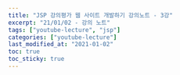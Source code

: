 ```yaml
---
title: "JSP 강의평가 웹 사이트 개발하기 강의노트 - 3강"
excerpt: "21/01/02 - 강의 노트"
tags: ["youtube-lecture", "jsp"]
categories: ["youtube-lecture"]
last_modified_at: "2021-01-02"
toc: true
toc_sticky: true
---
```

